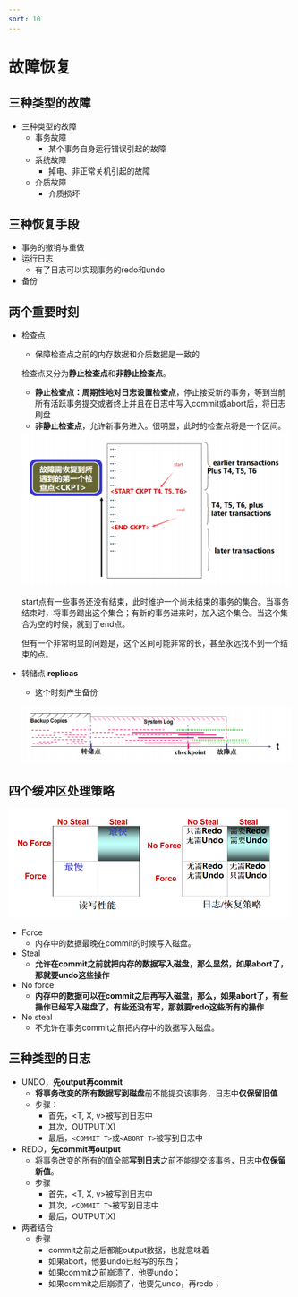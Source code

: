 ```yaml
---
sort: 10
---
```

# 故障恢复

## 三种类型的故障

- 三种类型的故障
	- 事务故障
		- 某个事务自身运行错误引起的故障
	- 系统故障
		- 掉电、非正常关机引起的故障
	- 介质故障
		- 介质损坏

## 三种恢复手段

- 事务的撤销与重做
- 运行日志
	- 有了日志可以实现事务的redo和undo
- 备份

## 两个重要时刻

- 检查点

	- 保障检查点之前的内存数据和介质数据是一致的

	检查点又分为**静止检查点**和**非静止检查点**。

	- **静止检查点：周期性地对日志设置检查点**，停止接受新的事务，等到当前所有活跃事务提交或者终止并且在日志中写入commit或abort后，将日志刷盘
	- **非静止检查点**，允许新事务进入。很明显，此时的检查点将是一个区间。

	<img src="%E6%95%85%E9%9A%9C%E6%81%A2%E5%A4%8D.assets/image-20210501154446175.png" alt="image-20210501154446175" style="zoom: 67%;" />

	start点有一些事务还没有结束，此时维护一个尚未结束的事务的集合。当事务结束时，将事务踢出这个集合；有新的事务进来时，加入这个集合。当这个集合为空的时候，就到了end点。

	但有一个非常明显的问题是，这个区间可能非常的长，甚至永远找不到一个结束的点。

- 转储点 **replicas**

	- 这个时刻产生备份

	![image-20210501155134778](%E6%95%85%E9%9A%9C%E6%81%A2%E5%A4%8D.assets/image-20210501155134778.png)

## 四个缓冲区处理策略

![image-20210501153837882](%E6%95%85%E9%9A%9C%E6%81%A2%E5%A4%8D.assets/image-20210501153837882.png)

- Force
	- 内存中的数据最晚在commit的时候写入磁盘。
- Steal
	- **允许在commit之前就把内存的数据写入磁盘，那么显然，如果abort了，那就要undo这些操作**
- No force
	- **内存中的数据可以在commit之后再写入磁盘，那么，如果abort了，有些操作已经写入磁盘了，有些还没有写，那就要redo这些所有的操作**
- No steal
	- 不允许在事务commit之前把内存中的数据写入磁盘。

## 三种类型的日志

- UNDO，**先output再commit**
	- **将事务改变的所有数据写到磁盘**前不能提交该事务，日志中**仅保留旧值**
	- 步骤：
		- 首先，<T, X, v>被写到日志中
		- 其次，OUTPUT(X)
		- 最后，`<COMMIT T>`或`<ABORT T>`被写到日志中
- REDO，**先commit再output**
	- 将事务改变的所有的值全部**写到日志**之前不能提交该事务，日志中**仅保留新值**。
	- 步骤
		- 首先，<T, X, v>被写到日志中
		- 其次，`<COMMIT T>`被写到日志中
		- 最后，OUTPUT(X)
- 两者结合
	- 步骤
		- commit之前之后都能output数据，也就意味着
		- 如果abort，他要undo已经写的东西；
		- 如果commit之前崩溃了，他要undo；
		- 如果commit之后崩溃了，他要先undo，再redo；

